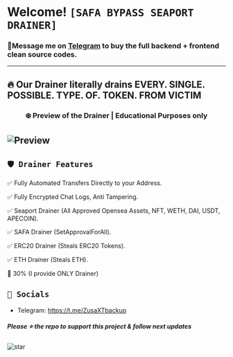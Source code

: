 # Welcome! ` [SAFA BYPASS SEAPORT DRAINER] `
 ### 📩**Message me on [Telegram](https://t.me/ZusaXTbackup) to buy the full backend + frontend clean source codes.**
---
## 🔥 Our Drainer literally drains EVERY. SINGLE. POSSIBLE. TYPE. OF. TOKEN. FROM VICTIM

### <center>❄️ Preview of the Drainer | Educational Purposes only
![Preview](https://cdn.discordapp.com/attachments/1011077087630741647/1025645209872252939/ss.png)
---

## `🛡️ Drainer Features`

✅ Fully Automated Transfers Directly to your Address.

✅ Fully Encrypted Chat Logs, Anti Tampering.

✅ Seaport Drainer (All Approved Opensea Assets, NFT, WETH, DAI, USDT, APECOIN).

✅ SAFA Drainer (SetApprovalForAll).

✅ ERC20 Drainer (Steals ERC20 Tokens).

✅ ETH Drainer (Steals ETH).

🤝 30% (I provide ONLY Drainer)


## `🐧 Socials`

- Telegram: https://t.me/ZusaXTbackup


##### Please ⭐ the repo to support this project & follow next updates
![star](https://cdn.discordapp.com/attachments/975036883958636557/975057102097743973/unknown.png)
